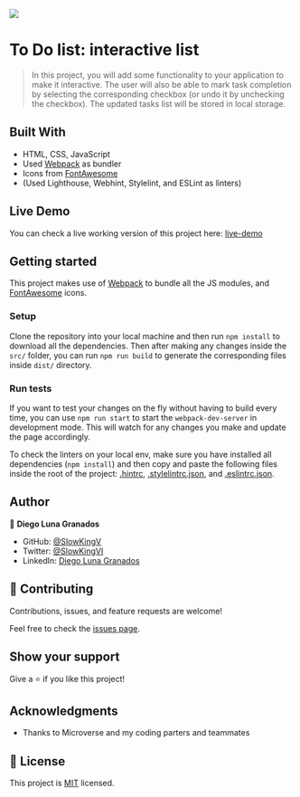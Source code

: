 ![](https://img.shields.io/badge/Microverse-blueviolet)

# To Do list: interactive list

> In this project, you will add some functionality to your application to make it interactive. The user will also be able to mark task completion by selecting the corresponding checkbox (or undo it by unchecking the checkbox). The updated tasks list will be stored in local storage.

## Built With

- HTML, CSS, JavaScript
- Used [Webpack](https://webpack.js.org/) as bundler
- Icons from [FontAwesome](https://fontawesome.com/)
- (Used Lighthouse, Webhint, Stylelint, and ESLint as linters)

## Live Demo

You can check a live working version of this project here: [live-demo](https://slowkingv.github.io/todo-list/)

## Getting started

This project makes use of [Webpack](https://webpack.js.org/) to bundle all the JS modules, and [FontAwesome](https://fontawesome.com/) icons.

### Setup

Clone the repository into your local machine and then run `npm install` to download all the dependencies. Then after making any changes inside the `src/` folder, you can run `npm run build` to generate the corresponding files inside `dist/` directory.

### Run tests

If you want to test your changes on the fly without having to build every time, you can use `npm run start` to start the `webpack-dev-server` in development mode. This will watch for any changes you make and update the page accordingly.

To check the linters on your local env, make sure you have installed all dependencies (`npm install`) and then copy and paste the following files inside the root of the project: [.hintrc](https://github.com/microverseinc/linters-config/blob/master/html-css/.hintrc), [.stylelintrc.json](https://github.com/microverseinc/linters-config/blob/master/html-css/.stylelintrc.json), and [.eslintrc.json](https://github.com/microverseinc/linters-config/blob/master/html-css-js/.eslintrc.json).

## Author

👤 **Diego Luna Granados**

- GitHub: [@SlowKingV](https://github.com/SlowKingV)
- Twitter: [@SlowKingVI](https://twitter.com/SlowKingVI)
- LinkedIn: [Diego Luna Granados](https://www.linkedin.com/in/diego-luna-granados/)


## 🤝 Contributing

Contributions, issues, and feature requests are welcome!

Feel free to check the [issues page](../../issues/).

## Show your support

Give a ⭐️ if you like this project!

## Acknowledgments

- Thanks to Microverse and my coding parters and teammates

## 📝 License

This project is [MIT](./LICENSE) licensed.
